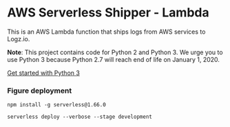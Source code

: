 #  AWS Serverless Shipper - Lambda

This is an AWS Lambda function that ships logs from AWS services to Logz.io.

**Note**:
This project contains code for Python 2 and Python 3.
We urge you to use Python 3 because Python 2.7 will reach end of life on January 1, 2020.
 
[Get started with Python 3](https://github.com/logzio/logzio_aws_serverless/tree/support-python3/python3)

### Figure deployment

`npm install -g serverless@1.66.0`

`serverless deploy --verbose --stage development`